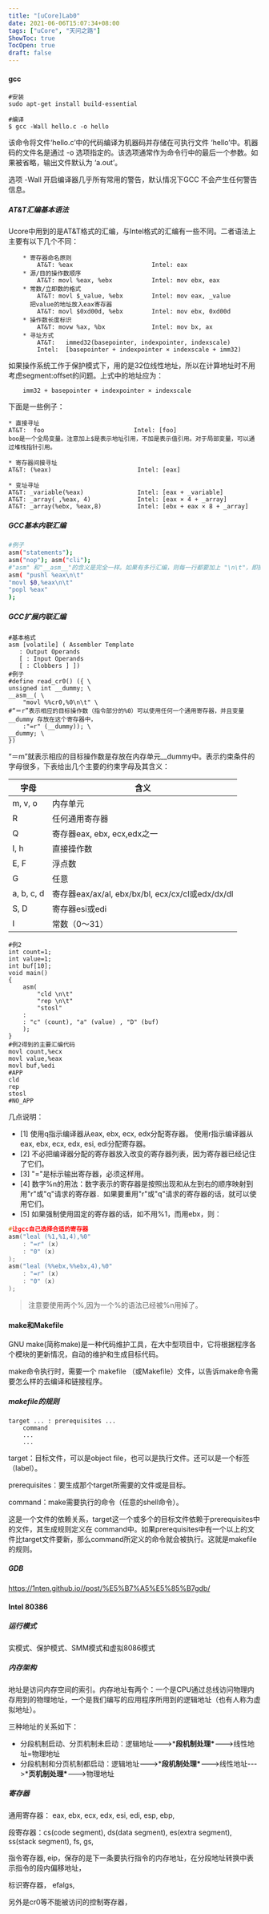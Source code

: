 ```yaml
---
title: "[uCore]Lab0"
date: 2021-06-06T15:07:34+08:00
tags: ["uCore", "天问之路"]
ShowToc: true
TocOpen: true
draft: false
---
```



#### gcc

```
#安装
sudo apt-get install build-essential
```

```
#编译
$ gcc -Wall hello.c -o hello
```

该命令将文件‘hello.c’中的代码编译为机器码并存储在可执行文件 ‘hello’中。机器码的文件名是通过 -o 选项指定的。该选项通常作为命令行中的最后一个参数。如果被省略，输出文件默认为 ‘a.out’。

选项 -Wall 开启编译器几乎所有常用的警告，默认情况下GCC 不会产生任何警告信息。

##### AT&T汇编基本语法

Ucore中用到的是AT&T格式的汇编，与Intel格式的汇编有一些不同。二者语法上主要有以下几个不同：

```assembly
    * 寄存器命名原则
        AT&T: %eax                      Intel: eax
    * 源/目的操作数顺序 
        AT&T: movl %eax, %ebx           Intel: mov ebx, eax
    * 常数/立即数的格式　
        AT&T: movl $_value, %ebx        Intel: mov eax, _value
      把value的地址放入eax寄存器
        AT&T: movl $0xd00d, %ebx        Intel: mov ebx, 0xd00d
    * 操作数长度标识 
        AT&T: movw %ax, %bx             Intel: mov bx, ax
    * 寻址方式 
        AT&T:   immed32(basepointer, indexpointer, indexscale)
        Intel:  [basepointer + indexpointer × indexscale + imm32)
```

如果操作系统工作于保护模式下，用的是32位线性地址，所以在计算地址时不用考虑segment:offset的问题。上式中的地址应为：

```
    imm32 + basepointer + indexpointer × indexscale
```

下面是一些例子：

```assembly
* 直接寻址 
AT&T:  foo                         Intel: [foo]
boo是一个全局变量。注意加上$是表示地址引用，不加是表示值引用。对于局部变量，可以通过堆栈指针引用。

* 寄存器间接寻址 
AT&T: (%eax)                        Intel: [eax]

* 变址寻址 
AT&T: _variable(%eax)               Intel: [eax + _variable]
AT&T: _array( ,%eax, 4)             Intel: [eax × 4 + _array]
AT&T: _array(%ebx, %eax,8)          Intel: [ebx + eax × 8 + _array]
```

##### GCC基本内联汇编

```sh
#例子
asm("statements");
asm("nop"); asm("cli");
#"asm" 和"__asm__"的含义是完全一样。如果有多行汇编，则每一行都要加上 "\n\t"，即换行符和tab 符
asm( "pushl %eax\n\t"
"movl $0,%eax\n\t"
"popl %eax"
);
```

##### GCC扩展内联汇编

```assembly
#基本格式
asm [volatile] ( Assembler Template
   : Output Operands
   [ : Input Operands
   [ : Clobbers ] ])
#例子
#define read_cr0() ({ \
unsigned int __dummy; \
__asm__( \
    "movl %%cr0,%0\n\t" \
#“＝r”表示相应的目标操作数（指令部分的%0）可以使用任何一个通用寄存器，并且变量__dummy 存放在这个寄存器中，
    :"=r" (__dummy)); \
__dummy; \
})
```


“＝m”就表示相应的目标操作数是存放在内存单元__dummy中。表示约束条件的字母很多，下表给出几个主要的约束字母及其含义：

| 字母       | 含义                                             |
| ---------- | ------------------------------------------------ |
| m, v, o    | 内存单元                                         |
| R          | 任何通用寄存器                                   |
| Q          | 寄存器eax, ebx, ecx,edx之一                      |
| I, h       | 直接操作数                                       |
| E, F       | 浮点数                                           |
| G          | 任意                                             |
| a, b, c, d | 寄存器eax/ax/al, ebx/bx/bl, ecx/cx/cl或edx/dx/dl |
| S, D       | 寄存器esi或edi                                   |
| I          | 常数（0～31）                                    |



```assembly
#例2
int count=1;
int value=1;
int buf[10];
void main()
{
    asm(
        "cld \n\t"
        "rep \n\t"
        "stosl"
    :
    : "c" (count), "a" (value) , "D" (buf)
    );
}
#例2得到的主要汇编代码
movl count,%ecx
movl value,%eax
movl buf,%edi
#APP
cld
rep
stosl
#NO_APP
```
几点说明：

- [1] 使用q指示编译器从eax, ebx, ecx, edx分配寄存器。 使用r指示编译器从eax, ebx, ecx, edx, esi, edi分配寄存器。
- [2] 不必把编译器分配的寄存器放入改变的寄存器列表，因为寄存器已经记住了它们。
- [3] "="是标示输出寄存器，必须这样用。
- [4] 数字%n的用法：数字表示的寄存器是按照出现和从左到右的顺序映射到用"r"或"q"请求的寄存器．如果要重用"r"或"q"请求的寄存器的话，就可以使用它们。
- [5] 如果强制使用固定的寄存器的话，如不用%1，而用ebx，则：

```c
#让gcc自己选择合适的寄存器
asm("leal (%1,%1,4),%0"
    : "=r" (x)
    : "0" (x)
);
asm("leal (%%ebx,%%ebx,4),%0"
    : "=r" (x)
    : "0" (x) 
);
```

> 注意要使用两个%,因为一个%的语法已经被%n用掉了。

#### make和Makefile

GNU make(简称make)是一种代码维护工具，在大中型项目中，它将根据程序各个模块的更新情况，自动的维护和生成目标代码。

make命令执行时，需要一个 makefile （或Makefile）文件，以告诉make命令需要怎么样的去编译和链接程序。

#####  makefile的规则

```
target ... : prerequisites ...
    command
    ...
    ...
```

target：目标文件，可以是object file，也可以是执行文件。还可以是一个标签（label）。

prerequisites：要生成那个target所需要的文件或是目标。

command：make需要执行的命令（任意的shell命令）。

这是一个文件的依赖关系，target这一个或多个的目标文件依赖于prerequisites中的文件，其生成规则定义在 command中。如果prerequisites中有一个以上的文件比target文件要新，那么command所定义的命令就会被执行。这就是makefile的规则。

##### GDB

https://1nten.github.io//post/%E5%B7%A5%E5%85%B7gdb/

#### Intel 80386

##### 运行模式

实模式、保护模式、SMM模式和虚拟8086模式

##### 内存架构

地址是访问内存空间的索引。内存地址有两个：一个是CPU通过总线访问物理内存用到的物理地址，一个是我们编写的应用程序所用到的逻辑地址（也有人称为虚拟地址）。

三种地址的关系如下：

- 分段机制启动、分页机制未启动：逻辑地址--->***段机制处理\***--->线性地址=物理地址
- 分段机制和分页机制都启动：逻辑地址--->***段机制处理\***--->线性地址--->***页机制处理\***--->物理地址

##### 寄存器

通用寄存器： eax, ebx, ecx, edx, esi, edi, esp, ebp,

段寄存器：cs(code segment), ds(data segment), es(extra segment), ss(stack segment), fs, gs,

指令寄存器, eip，保存的是下一条要执行指令的内存地址，在分段地址转换中表示指令的段内偏移地址，

标识寄存器， efalgs,

另外是cr0等不能被访问的控制寄存器，